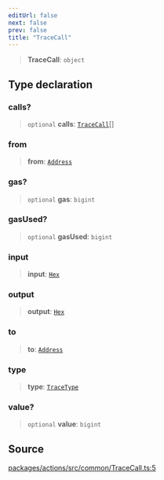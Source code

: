 ```yaml
---
editUrl: false
next: false
prev: false
title: "TraceCall"
---
```


> **TraceCall**: `object`

## Type declaration

### calls?

> `optional` **calls**: [`TraceCall`](/reference/tevm/actions/type-aliases/tracecall-1/)[]

### from

> **from**: [`Address`](/reference/tevm/actions/type-aliases/address-1/)

### gas?

> `optional` **gas**: `bigint`

### gasUsed?

> `optional` **gasUsed**: `bigint`

### input

> **input**: [`Hex`](/reference/tevm/actions/type-aliases/hex-1/)

### output

> **output**: [`Hex`](/reference/tevm/actions/type-aliases/hex-1/)

### to

> **to**: [`Address`](/reference/tevm/actions/type-aliases/address-1/)

### type

> **type**: [`TraceType`](/reference/tevm/actions/type-aliases/tracetype-1/)

### value?

> `optional` **value**: `bigint`

## Source

[packages/actions/src/common/TraceCall.ts:5](https://github.com/evmts/tevm-monorepo/blob/main/packages/actions/src/common/TraceCall.ts#L5)
